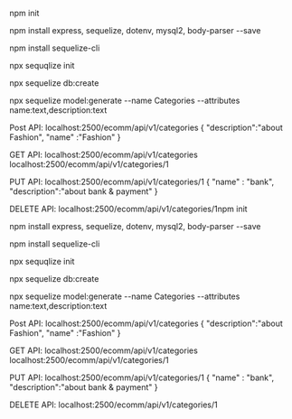 npm init

npm install express, sequelize, dotenv, mysql2, body-parser --save

npm install sequelize-cli

npx sequqlize init

npx sequelize db:create

npx sequelize model:generate --name Categories --attributes name:text,description:text

Post API: localhost:2500/ecomm/api/v1/categories { "description":"about Fashion", "name" :"Fashion" }

GET API: localhost:2500/ecomm/api/v1/categories localhost:2500/ecomm/api/v1/categories/1

PUT API: localhost:2500/ecomm/api/v1/categories/1 { "name" : "bank", "description":"about bank & payment" }

DELETE API: localhost:2500/ecomm/api/v1/categories/1npm init

npm install express, sequelize, dotenv, mysql2, body-parser --save

npm install sequelize-cli

npx sequqlize init

npx sequelize db:create

npx sequelize model:generate --name Categories --attributes name:text,description:text

Post API: localhost:2500/ecomm/api/v1/categories { "description":"about Fashion", "name" :"Fashion" }

GET API: localhost:2500/ecomm/api/v1/categories localhost:2500/ecomm/api/v1/categories/1

PUT API: localhost:2500/ecomm/api/v1/categories/1 { "name" : "bank", "description":"about bank & payment" }

DELETE API: localhost:2500/ecomm/api/v1/categories/1